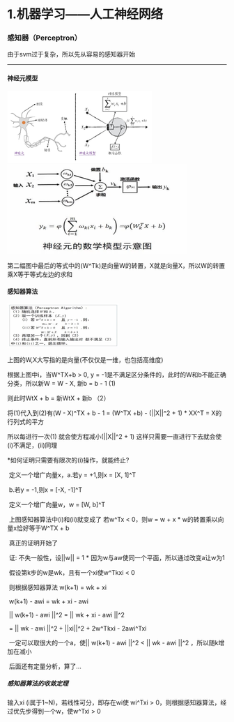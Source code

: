 # 1.机器学习——人工神经网络

### 感知器（Perceptron）

由于svm过于复杂，所以先从容易的感知器开始

---

#### 神经元模型

<img src=".\res\1.1神经元模型.jpg" style="zoom:50%;" />

<img src=".\res\1.2神经元数学模型.png" style="zoom:50%;" />

第二幅图中最后的等式中的(W^Tk)是向量W的转置，X就是向量X，所以W的转置乘X等于等式左边的求和





#### 感知器算法

<img src=".\res\1.3感知器算法.png" style="zoom: 25%;" />

上图的W,X大写指的是向量(不仅仅是一维，也包括高维度)

根据上图中i，当W^TX+b > 0, y = -1是不满足区分条件的，此时的W和b不能正确分类，所以新W = W - X, 新b = b - 1   (1)

则此时WtX + b = 新WtX + 新b （2）

将(1)代入到(2)有(W - X)^TX + b - 1  = (W^TX +b) - (||X||^2 + 1)                        *  XX^T = X的行列式的平方

所以每进行一次(1) 就会使方程减小(||X||^2 + 1)  这样只需要一直进行下去就会使(i)不满足，(ii)同理

*如何证明只需要有限次的(i)操作，就能终止?

​	定义一个增广向量x，a.若y = +1,则x = [X, 1]^T

​											b.若y = -1,则x = [-X, -1]^T

​	定义一个增广向量w，w = [W, b]^T

​	上图感知器算法中(i)和(ii)就变成了   若w^Tx < 0，则w = w + x                  *  w的转置乘以向量x恰好等于W^TX + b

​	真正的证明开始了

​	证: 不失一般性，设||w|| = 1                                                                       *  因为w与aw使同一个平面，所以通过改变a让w为1

​		假设第k步的w是wk，且有一个xi使w^Tkxi < 0

​		则根据感知器算法 w(k+1) = wk + xi

​		w(k+1) - awi = wk + xi - awi

​		|| w(k+1) - awi  ||^2 =  || wk + xi - awi ||^2

​										= || wk - awi ||^2 + ||xi||^2 + 2w^Tkxi - 2awi^Txi

​		一定可以取很大的一个a，使|| w(k+1) - awi  ||^2 < || wk - awi ||^2 ，所以随k增加在减小

​		后面还有定量分析，算了...

##### 感知器算法的收敛定理

输入xi (i属于1~N)，若线性可分，即存在wi使 wi^Txi > 0，则根据感知器算法，经过优先步得到一个w，使w^Txi  > 0

